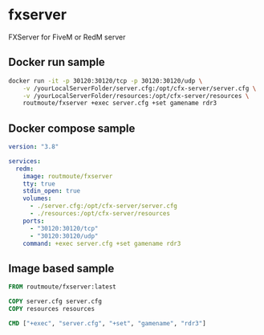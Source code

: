 # fxserver

FXServer for FiveM or RedM server

## Docker run sample

```sh
docker run -it -p 30120:30120/tcp -p 30120:30120/udp \
    -v /yourLocalServerFolder/server.cfg:/opt/cfx-server/server.cfg \
    -v /yourLocalServerFolder/resources:/opt/cfx-server/resources \
    routmoute/fxserver +exec server.cfg +set gamename rdr3
```

## Docker compose sample

```yaml
version: "3.8"

services:
  redm:
    image: routmoute/fxserver
    tty: true
    stdin_open: true
    volumes:
      - ./server.cfg:/opt/cfx-server/server.cfg
      - ./resources:/opt/cfx-server/resources
    ports:
      - "30120:30120/tcp"
      - "30120:30120/udp"
    command: +exec server.cfg +set gamename rdr3
```

## Image based sample

```dockerfile
FROM routmoute/fxserver:latest

COPY server.cfg server.cfg
COPY resources resources

CMD ["+exec", "server.cfg", "+set", "gamename", "rdr3"]
```
